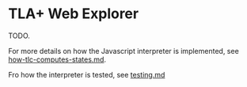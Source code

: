 # TLA+ Web Explorer

TODO.

For more details on how the Javascript interpreter is implemented, see [how-tlc-computes-states.md](how-tlc-computes-states.md).

Fro how the interpreter is tested, see [testing.md](testing.md)

